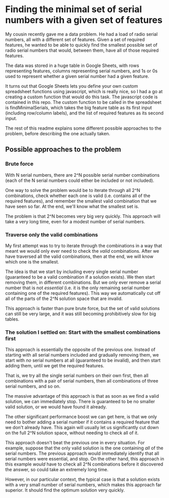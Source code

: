 # Finding the minimal set of serial numbers with a given set of features

My cousin recently gave me a data problem. He had a load of radio serial numbers, all with a different set of features. Given a set of required features, he wanted to be able to quickly find the smallest possible set of radio serial numbers that would, between them, have all of those required features.

The data was stored in a huge table in Google Sheets, with rows representing features, columns representing serial numbers, and 1s or 0s used to represent whether a given serial number had a given feature.

It turns out that Google Sheets lets you define your own custom spreadsheet functions using javascript, which is really nice, so I had a go at creating a custom function that would do this task. The javascript code is contained in this repo. The custom function to be called in the spreadsheet is findMinimalSerials, which takes the big feature table as its first input (including row/column labels), and the list of required features as its second input.

The rest of this readme explains some different possible approaches to the problem, before describing the one actually taken.

## Possible approaches to the problem

### Brute force

With N serial numbers, there are 2^N possible serial number combinations (each of the N serial numbers could either be included or not included).

One way to solve the problem would be to iterate through all 2^N combinations, check whether each one is valid (i.e. contains all of the required features), and remember the smallest valid combination that we have seen so far. At the end, we'll know what the smallest set is.

The problem is that 2^N becomes very big very quickly. This approach will take a very long time, even for a modest number of serial numbers.

### Traverse only the valid combinations

My first attempt was to try to iterate through the combinations in a way that meant we would only ever need to check the *valid* combinations. After we have traversed all the valid combinations, then at the end, we will know which one is the smallest.

The idea is that we start by including every single serial number (guaranteed to be a valid combination if a solution exists). We then start removing them, in different combinations. But we only ever remove a serial number that is not *essential* (i.e. it is the only remaining serial number containing one of the required features). This way we automatically cut off all of the parts of the 2^N solution space that are invalid.

This approach is faster than pure brute force, but the set of valid solutions can still be very large, and it was still becoming prohibitively slow for big tables.

### The solution I settled on: Start with the smallest combinations first

This approach is essentially the opposite of the previous one. Instead of starting with all serial numbers included and gradually removing them, we start with *no* serial numbers at all (guaranteed to be invalid), and then start adding them, until we get the required features.

That is, we try all the single serial numbers on their own first, then all combinations with a pair of serial numbers, then all combinations of three serial numbers, and so on.

The massive advantage of this approach is that as soon as we find a valid solution, we can immediately stop. There is guaranteed to be no smaller valid solution, or we would have found it already.

The other significant performance boost we can get here, is that we only need to bother adding a serial number if it contains a required feature that we don't already have. This again will usually let us significantly cut down on the full 2^N solution space, without needing to check all of it.

This approach doesn't beat the previous one in every situation. For example, suppose that the only valid solution is the one containing *all* of the serial numbers. The previous approach would immediately identify that all serial numbers were essential, and stop. On the other hand, this approach in this example *would* have to check all 2^N combinations before it discovered the answer, so could take an extremely long time.

However, in our particular context, the typical case is that a solution exists with a very small number of serial numbers, which makes this approach far superior. It should find the optimum solution very quickly.
